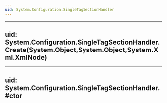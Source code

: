 ```yaml
---
uid: System.Configuration.SingleTagSectionHandler
---
```


---
uid: System.Configuration.SingleTagSectionHandler.Create(System.Object,System.Object,System.Xml.XmlNode)
---

---
uid: System.Configuration.SingleTagSectionHandler.#ctor
---
